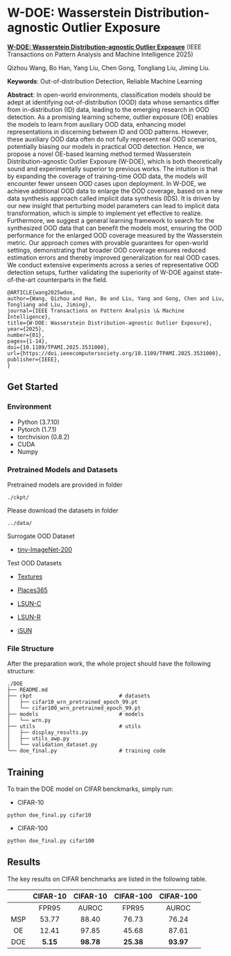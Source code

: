 # W-DOE: Wasserstein Distribution-agnostic Outlier Exposure

**[W-DOE: Wasserstein Distribution-agnostic Outlier Exposure](https://ieeexplore.ieee.org/stamp/stamp.jsp?arnumber=10844561)**   (IEEE Transactions on Pattern Analysis and Machine Intelligence 2025)

Qizhou Wang, Bo Han, Yang Liu, Chen Gong, Tongliang Liu, Jiming Liu. 




**Keywords**: Out-of-distribution Detection, Reliable Machine Learning


**Abstract**: In open-world environments, classification models should be adept at identifying out-of-distribution (OOD) data whose semantics differ from in-distribution (ID) data, leading to the emerging research in OOD detection. As a promising learning scheme, outlier exposure (OE) enables the models to learn from auxiliary OOD data, enhancing model representations in discerning between ID and OOD patterns. However, these auxiliary OOD data often do not fully represent real OOD scenarios, potentially biasing our models in practical OOD detection. Hence, we propose a novel OE-based learning method termed Wasserstein Distribution-agnostic Outlier Exposure (W-DOE), which is both theoretically sound and experimentally superior to previous works. The intuition is that by expanding the coverage of training-time OOD data, the models will encounter fewer unseen OOD cases upon deployment. In W-DOE, we achieve additional OOD data to enlarge the OOD coverage, based on a new data synthesis approach called implicit data synthesis (IDS). It is driven by our new insight that perturbing model parameters can lead to implicit data transformation, which is simple to implement yet effective to realize. Furthermore, we suggest a general learning framework to search for the synthesized OOD data that can benefit the models most, ensuring the OOD performance for the enlarged OOD coverage measured by the Wasserstein metric. Our approach comes with provable guarantees for open-world settings, demonstrating that broader OOD coverage ensures reduced estimation errors and thereby improved generalization for real OOD cases. We conduct extensive experiments across a series of representative OOD detection setups, further validating the superiority of W-DOE against state-of-the-art counterparts in the field. 

```
@ARTICLE{wang2025wdoe,
author={Wang, Qizhou and Han, Bo and Liu, Yang and Gong, Chen and Liu, Tongliang and Liu, Jiming},
journal={IEEE Transactions on Pattern Analysis \& Machine Intelligence},
title={W-DOE: Wasserstein Distribution-agnostic Outlier Exposure},
year={2025},
number={01},
pages={1-14},
doi={10.1109/TPAMI.2025.3531000},
url={https://doi.ieeecomputersociety.org/10.1109/TPAMI.2025.3531000},
publisher={IEEE},
}
```

## Get Started

### Environment
- Python (3.7.10)
- Pytorch (1.7.1)
- torchvision (0.8.2)
- CUDA
- Numpy

### Pretrained Models and Datasets

Pretrained models are provided in folder

```
./ckpt/
```

Please download the datasets in folder

```
../data/
```

Surrogate OOD Dataset

- [tiny-ImageNet-200](https://github.com/chihhuiho/CLAE/blob/main/datasets/download_tinyImagenet.sh)


Test OOD Datasets 

- [Textures](https://www.robots.ox.ac.uk/~vgg/data/dtd/)

- [Places365](http://places2.csail.mit.edu/download.html)

- [LSUN-C](https://www.dropbox.com/s/fhtsw1m3qxlwj6h/LSUN.tar.gz)
 
- [LSUN-R](https://www.dropbox.com/s/moqh2wh8696c3yl/LSUN_resize.tar.gz)

- [iSUN](https://www.dropbox.com/s/ssz7qxfqae0cca5/iSUN.tar.gz)


### File Structure

After the preparation work, the whole project should have the following structure:

```
./DOE
├── README.md
├── ckpt                            # datasets
│   ├── cifar10_wrn_pretrained_epoch_99.pt 
│   └── cifar100_wrn_pretrained_epoch_99.pt
├── models                          # models
│   └── wrn.py
├── utils                           # utils
│   ├── display_results.py                        
│   ├── utils_awp.py
│   └── validation_dataset.py
└── doe_final.py                    # training code
```



## Training

To train the DOE model on CIFAR benckmarks, simply run:

- CIFAR-10
```train cifar10
python doe_final.py cifar10 
```


- CIFAR-100
```train cifar100
python doe_final.py cifar100
```

## Results

The key results on CIFAR benchmarks are listed in the following table. 

|     | CIFAR-10 | CIFAR-10 | CIFAR-100 | CIFAR-100 |
|:---:|:--------:|:--------:|:---------:|:---------:|
|     |   FPR95  |   AUROC  |   FPR95   |   AUROC   |
| MSP |   53.77  |   88.40  |   76.73   |   76.24   |
|  OE |   12.41  |   97.85  |   45.68   |   87.61   |
| DOE |   **5.15**   |   **98.78**  |   **25.38**   |   **93.97**   |
